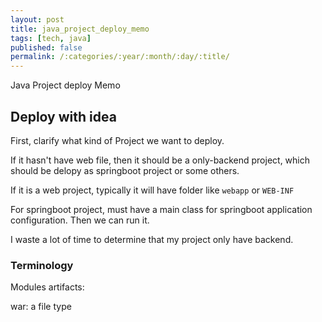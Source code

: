 ```yaml
---
layout: post
title: java_project_deploy_memo
tags: [tech, java]
published: false
permalink: /:categories/:year/:month/:day/:title/
---
```


Java Project deploy Memo

## Deploy with idea

First, clarify what kind of Project we want to deploy.

If it hasn't have web file, then it should be a only-backend project, which should be delopy as springboot project or some others.

If it is a web project, typically it will have folder like `webapp` or `WEB-INF`

For springboot project, must have a main class for springboot application configuration. Then we can run it.

I waste a lot of time to determine that my project only have backend.

### Terminology

Modules
artifacts:

war: a file type
